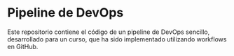 # Pipeline de DevOps

Este repositorio contiene el código de un pipeline de DevOps sencillo, desarrollado para un curso, que ha sido implementado utilizando workflows en GitHub.

